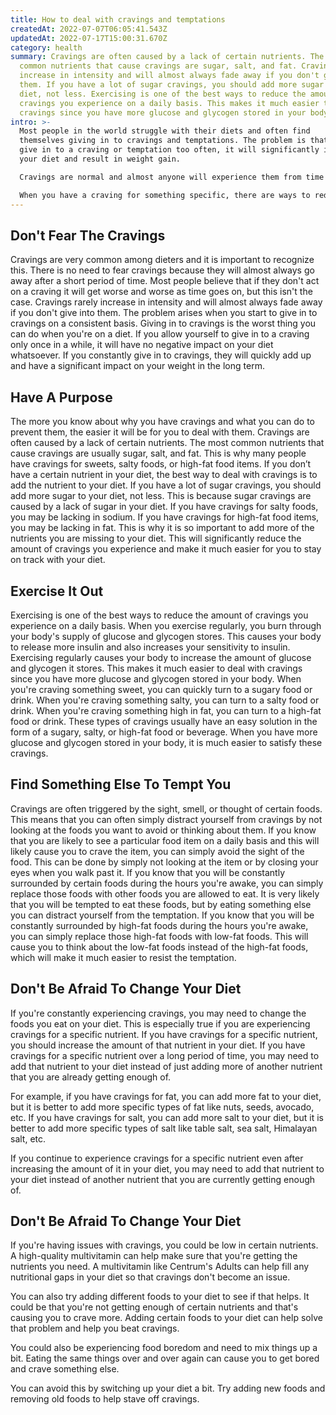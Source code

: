 ```yaml
---
title: How to deal with cravings and temptations
createdAt: 2022-07-07T06:05:41.543Z
updatedAt: 2022-07-17T15:00:31.670Z
category: health
summary: Cravings are often caused by a lack of certain nutrients. The most
  common nutrients that cause cravings are sugar, salt, and fat. Cravings rarely
  increase in intensity and will almost always fade away if you don't give in to
  them. If you have a lot of sugar cravings, you should add more sugar to your
  diet, not less. Exercising is one of the best ways to reduce the amount of
  cravings you experience on a daily basis. This makes it much easier to satisfy
  cravings since you have more glucose and glycogen stored in your body.
intro: >-
  Most people in the world struggle with their diets and often find
  themselves giving in to cravings and temptations. The problem is that if you
  give in to a craving or temptation too often, it will significantly impact
  your diet and result in weight gain.

  Cravings are normal and almost anyone will experience them from time to time. Temptations, on the other hand, are not normal and should be avoided at all costs. 

  When you have a craving for something specific, there are ways to reduce its frequency or strength. Learning how to cope with cravings and temptations will help make your diet much easier to follow while also keeping you happy at the same time. This article explores some very helpful tips on dealing with cravings and temptations so that you can optimize your diet accordingly.
---
```


## Don't Fear The Cravings

Cravings are very common among dieters and it is important to recognize this. There is no need to fear cravings because they will almost always go away after a short period of time.
Most people believe that if they don't act on a craving it will get worse and worse as time goes on, but this isn't the case.
Cravings rarely increase in intensity and will almost always fade away if you don't give into them. The problem arises when you start to give in to cravings on a consistent basis.
Giving in to cravings is the worst thing you can do when you're on a diet. If you allow yourself to give in to a craving only once in a while, it will have no negative impact on your diet whatsoever.
If you constantly give in to cravings, they will quickly add up and have a significant impact on your weight in the long term.
## Have A Purpose

The more you know about why you have cravings and what you can do to prevent them, the easier it will be for you to deal with them. Cravings are often caused by a lack of certain nutrients. The most common nutrients that cause cravings are usually sugar, salt, and fat. This is why many people have cravings for sweets, salty foods, or high-fat food items.
If you don’t have a certain nutrient in your diet, the best way to deal with cravings is to add the nutrient to your diet. 
If you have a lot of sugar cravings, you should add more sugar to your diet, not less. This is because sugar cravings are caused by a lack of sugar in your diet.
If you have cravings for salty foods, you may be lacking in sodium. If you have cravings for high-fat food items, you may be lacking in fat.
This is why it is so important to add more of the nutrients you are missing to your diet. This will significantly reduce the amount of cravings you experience and make it much easier for you to stay on track with your diet.
## Exercise It Out

Exercising is one of the best ways to reduce the amount of cravings you experience on a daily basis. When you exercise regularly, you burn through your body's supply of glucose and glycogen stores. This causes your body to release more insulin and also increases your sensitivity to insulin.
Exercising regularly causes your body to increase the amount of glucose and glycogen it stores. This makes it much easier to deal with cravings since you have more glucose and glycogen stored in your body.
When you're craving something sweet, you can quickly turn to a sugary food or drink. When you're craving something salty, you can turn to a salty food or drink. When you're craving something high in fat, you can turn to a high-fat food or drink.
These types of cravings usually have an easy solution in the form of a sugary, salty, or high-fat food or beverage. When you have more glucose and glycogen stored in your body, it is much easier to satisfy these cravings.
## Find Something Else To Tempt You

Cravings are often triggered by the sight, smell, or thought of certain foods. This means that you can often simply distract yourself from cravings by not looking at the foods you want to avoid or thinking about them.
If you know that you are likely to see a particular food item on a daily basis and this will likely cause you to crave the item, you can simply avoid the sight of the food. This can be done by simply not looking at the item or by closing your eyes when you walk past it.
If you know that you will be constantly surrounded by certain foods during the hours you're awake, you can simply replace those foods with other foods you are allowed to eat. It is very likely that you will be tempted to eat these foods, but by eating something else you can distract yourself from the temptation.
If you know that you will be constantly surrounded by high-fat foods during the hours you're awake, you can simply replace those high-fat foods with low-fat foods. This will cause you to think about the low-fat foods instead of the high-fat foods, which will make it much easier to resist the temptation.

## Don't Be Afraid To Change Your Diet

If you're constantly experiencing cravings, you may need to change the foods you eat on your diet. This is especially true if you are experiencing cravings for a specific nutrient.
If you have cravings for a specific nutrient, you should increase the amount of that nutrient in your diet. If you have cravings for a specific nutrient over a long period of time, you may need to add that nutrient to your diet instead of just adding more of another nutrient that you are already getting enough of.

For example, if you have cravings for fat, you can add more fat to your diet, but it is better to add more specific types of fat like nuts, seeds, avocado, etc. If you have cravings for salt, you can add more salt to your diet, but it is better to add more specific types of salt like table salt, sea salt, Himalayan salt, etc.

If you continue to experience cravings for a specific nutrient even after increasing the amount of it in your diet, you may need to add that nutrient to your diet instead of another nutrient that you are currently getting enough of.

## Don't Be Afraid To Change Your Diet

If you're having issues with cravings, you could be low in certain nutrients. A high-quality multivitamin can help make sure that you're getting the nutrients you need. A multivitamin like Centrum's Adults can help fill any nutritional gaps in your diet so that cravings don't become an issue.

You can also try adding different foods to your diet to see if that helps. It could be that you're not getting enough of certain nutrients and that's causing you to crave more. Adding certain foods to your diet can help solve that problem and help you beat cravings.

You could also be experiencing food boredom and need to mix things up a bit. Eating the same things over and over again can cause you to get bored and crave something else.

You can avoid this by switching up your diet a bit. Try adding new foods and removing old foods to help stave off cravings.
